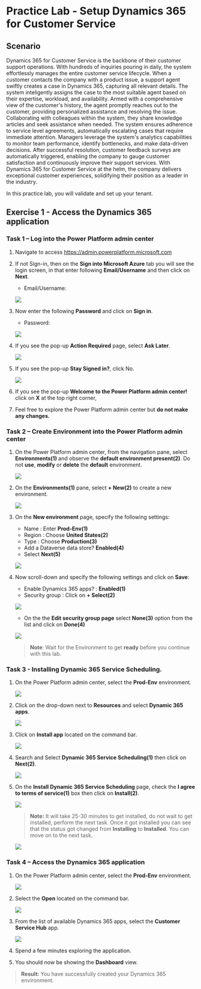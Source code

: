 # Practice Lab - Setup Dynamics 365 for Customer Service

## Scenario

Dynamics 365 for Customer Service is the backbone of their customer support operations. With hundreds of inquiries pouring in daily, the system effortlessly manages the entire customer service lifecycle. When a customer contacts the company with a product issue, a support agent swiftly creates a case in Dynamics 365, capturing all relevant details. The system inteligently assigns the case to the most suitable agent based on their expertise, workload, and availability. Armed with a comprehensive view of the customer's history, the agent promptly reaches out to the customer, providing personalized assistance and resolving the issue. Collaborating with colleagues within the system, they share knowledge articles and seek assistance when needed. The system ensures adherence to service level agreements, automatically escalating cases that require immediate attention. Managers leverage the system's analytics capabilities to monitor team performance, identify bottlenecks, and make data-driven decisions. After successful resolution, customer feedback surveys are automatically triggered, enabling the company to gauge customer satisfaction and continuously improve their support services. With Dynamics 365 for Customer Service at the helm, the company delivers exceptional customer experiences, solidifying their position as a leader in the industry.

In this practice lab, you will validate and set up your tenant.

## Exercise 1 - Access the Dynamics 365 application

### Task 1 – Log into the Power Platform admin center

1. Navigate to access <https://admin.powerplatform.microsoft.com> 

1. If not Sign-in, then on the **Sign into Microsoft Azure** tab you will see the login screen, in that enter following **Email/Username** and then click on **Next**. 
   * Email/Username: <inject key="AzureAdUserEmail"></inject>
   
    ![](https://github.com/CloudLabsAI-Azure/AIW-SAP-on-Azure/raw/main/media/M2-Ex1-portalsignin-1.png?raw=true)
    
1. Now enter the following **Password** and click on **Sign in**.
   * Password: <inject key="AzureAdUserPassword"></inject>

    ![](https://github.com/CloudLabsAI-Azure/AIW-SAP-on-Azure/blob/main/media/M2-Ex1-portalsignin-2.png?raw=true)

1. If you see the pop-up **Action Required** page, select **Ask Later**.

    ![](../images/asklater.png)

1. If you see the pop-up **Stay Signed in?**, click No.

    ![](../images/staysignedinNO.png)

1. If you see the pop-up  **Welcome to the Power Platform admin center!** click on **X** at the top right corner,
1. Feel free to explore the Power Platform admin center but **do not make any changes.**

### Task 2 – Create Environment into the Power Platform admin center

1. On the Power Platform admin center, from the navigation pane, select **Environments(1)** and observe the **default environment present(2)**. Do not **use**, **modify** or **delete** the **default** environment.

    ![](../images/environments.png)

1. On the **Environments(1)** pane, select **+ New(2)** to create a new  environment.

    ![](../images/newenv.png)

1. On the **New environment** page, specify the following settings:

  
   - Name : Enter **Prod-Env(1)**
   - Region : Choose **United States(2)**
   - Type : Choose **Production(3)**
   - Add a Dataverse data store? **Enabled(4)**
   - Select **Next(5)**
   
    ![](../images/newenvnext.png)
    
1. Now scroll-down and specify the following settings and click on **Save**:

   - Enable Dynamics 365 apps? : **Enabled(1)**
   - Security group : Click on **+ Select(2)**
   
    ![](../images/adddataverse.png)
   
   - On the the **Edit security group page** select **None(3)** option from the list and click on **Done(4)**

    ![](../images/nonesecuritygroup.png)
   
  
   
   >**Note**: Wait for the Environment to get **ready** before you continue with this lab.

   
   
### Task 3 - Installing Dynamic 365 Service Scheduling.

1. On the Power Platform admin center, select the **Prod-Env** environment.

   ![](../images/prodready.png)
    
1. Click on the drop-down next to **Resources** and select **Dynamic 365 apps**.

    ![](../images/dynamic365.png)
    
1. Click on **Install app** located on the command bar.

    ![](../images/installapp.png)
    
1. Search and Select **Dynamic 365 Service Scheduling(1)** then click on **Next(2)**.

    ![](../images/scheduleselect.png)
    
1. On the **Install Dynamic 365 Service Scheduling** page, check the **I agree to terms of service(1)** box then click on **Install(2)**.

    ![](../images/clickinstall.png)
  
     >**Note:** It will take 25-30 minutes to get installed, do not wait to get installed, perform the next task. Once it got installed you can see that the status got changed from **Installing** to **Installed**. You can move on to the next task.
 
     ![](../images/install.png)


### Task 4 – Access the Dynamics 365 application

1. On the Power Platform admin center, select the **Prod-Env** environment.

   ![](../images/prodready.png)
   
1. Select the **Open** located on the command bar.

   ![](../images/open.png)

1. From the list of available Dynamics 365 apps, select the **Customer Service Hub** app.

   ![](../images/service-hub-app.png)

1. Spend a few minutes exploring the application.

1. You should now be showing the **Dashboard** view.

> **Result:** You have successfully created your Dynamics 365 environment. 

